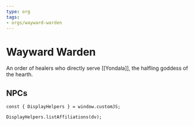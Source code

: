```yaml
---
type: org
tags:
- orgs/wayward-warden
---
```


# Wayward Warden

An order of healers who directly serve [[Yondala]], the halfling goddess of the hearth. 

## NPCs
```dataviewjs
const { DisplayHelpers } = window.customJS;

DisplayHelpers.listAffiliations(dv);
```
